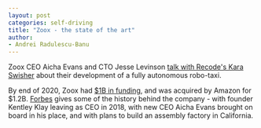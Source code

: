 ```yaml
---
layout: post
categories: self-driving
title: "Zoox - the state of the art"
author:
- Andrei Radulescu-Banu
---
```

Zoox CEO Aicha Evans and CTO Jesse Levinson [talk with Recode's Kara Swisher](https://podcasts.apple.com/us/podcast/aicha-evans-jesse-levinson-self-driving-taxis-will/id1011668648?i=1000467611902) about their development of a fully autonomous robo-taxi.

By end of 2020, Zoox had [$1B in funding](https://www.crunchbase.com/organization/zoox), and was acquired by Amazon for $1.2B. [Forbes](https://www.forbes.com/sites/alanohnsman/2020/11/22/now-an-amazon-company-zoox-is-ready-to-dial-up-its-robotaxi-push/?sh=236466243b0e) gives some of the history behind the company - with founder Kentley Klay leaving as CEO in 2018, with new CEO Aicha Evans brought on board in his place, and with plans to build an assembly factory in California. 
